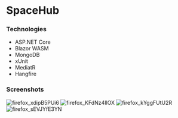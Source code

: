 # SpaceHub
### Technologies
* ASP.NET Core
* Blazor WASM
* MongoDB
* xUnit
* MediatR
* Hangfire
### Screenshots

![firefox_xdipB5PUi6](https://github.com/IgorKordiukiewicz/SpaceHub/assets/25117425/afd61a50-3b52-44ee-93db-0b39b88e3c52)
![firefox_KFdNz4IlOX](https://github.com/IgorKordiukiewicz/SpaceHub/assets/25117425/7e2af719-f4dd-4b39-8ac5-28961697c809)
![firefox_kYggFUtU2R](https://github.com/IgorKordiukiewicz/SpaceHub/assets/25117425/5558301a-6493-4c6f-9604-d5d32b3ea491)
![firefox_sEVJYfE3YN](https://github.com/IgorKordiukiewicz/SpaceHub/assets/25117425/93bfa11d-b972-4741-9777-908eccf95bd6)

